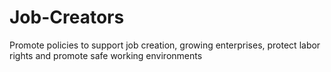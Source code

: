 # Job-Creators
Promote policies to support job creation, growing enterprises, protect labor rights and promote safe working environments
